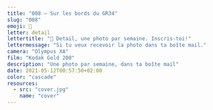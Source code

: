 ```yaml
---
title: "008 — Sur les bords du GR34"
slug: "008"
emoji: 👀
letter: detail
lettertitle: "👀 Detail, une photo par semaine. Inscris-toi!"
lettermessage: "Si tu veux recevoir la photo dans ta boîte mail."
camera: "Olympus XA"
film: "Kodak Gold 200"
description: "Une photo par semaine, dans ta boîte mail"
date: 2021-05-12T00:57:50+02:00
color: "cascade"
resources:
  - src: "cover.jpg"
    name: "cover"
---
```

